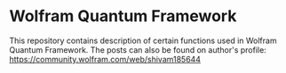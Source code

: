 # Wolfram Quantum Framework
This repository contains description of certain functions used in Wolfram Quantum Framework.
The posts can also be found on author's profile: https://community.wolfram.com/web/shivam185644


